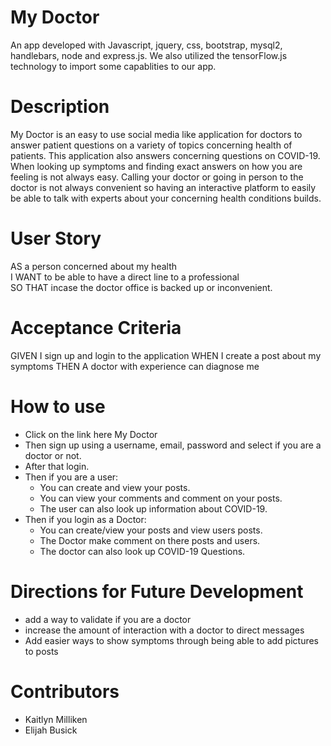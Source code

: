 # My Doctor
An app developed with Javascript, jquery, css, bootstrap, mysql2, handlebars, node and express.js. We also utilized the tensorFlow.js technology to import some capablities to our app.
# Description
My Doctor is an easy to use social media like application for doctors to answer patient questions on a variety of topics concerning health of patients. This application also answers concerning questions on COVID-19. When looking up symptoms and finding exact answers on how you are feeling is not always easy. Calling your doctor or going in person to the doctor is not always convenient so having an interactive platform to easily be able to talk with experts about your concerning health conditions builds.
# User Story
AS a person concerned about my health                                                                                                    
I WANT to be able to have a direct line to a professional                                    
SO THAT incase the doctor office is backed up or inconvenient.
# Acceptance Criteria
GIVEN I sign up and login to the application
WHEN I create a post about my symptoms
THEN A doctor with experience can diagnose me
# How to use
* Click on the link here <a src="https://project2-mydoctor.herokuapp.com/">My Doctor</a>
* Then sign up using a username, email, password and select if you are a doctor or not.
* After that login.
* Then if you are a user: 
    * You can create and view your posts.
    * You can view your comments and comment on your posts.
    * The user can also look up information about COVID-19.
* Then if you login as a Doctor:
    * You can create/view your posts and view users posts.
    * The Doctor make comment on there posts and users.
    * The doctor can also look up COVID-19 Questions.
# Directions for Future Development
* add a way to validate if you are a doctor
* increase the amount of interaction with a doctor to direct messages
* Add easier ways to show symptoms through being able to add pictures to posts
# Contributors
* <a src="https://github.com/KaitlynMilliken"> Kaitlyn Milliken </a>
* <a src="https://github.com/Elijahb22"> Elijah Busick</a>


